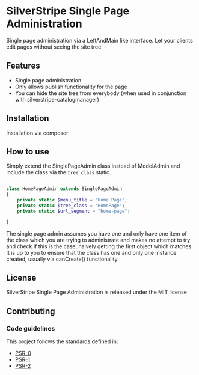 # SilverStripe Single Page Administration

Single page administration via a LeftAndMain like interface. Let your clients edit pages without seeing the site tree.

## Features

 * Single page administration
 * Only allows publish functionality for the page
 * You can hide the site tree from everybody (when used in conjunction with silverstripe-catalogmanager)

## Installation

Installation via composer

## How to use

Simply extend the SinglePageAdmin class instead of ModelAdmin and include the class via the `tree_class` static.

```php

class HomePageAdmin extends SinglePageAdmin
{
    private static $menu_title = "Home Page";
    private static $tree_class = 'HomePage';
    private static $url_segment = "home-page";

}
```

The single page admin assumes you have one and only have one item of the class which you are trying to administrate and
makes no attempt to try and check if this is the case, naively getting the first object which matches. It is up to you
to ensure that the class has one and only one instance created, usually via canCreate() functionality.

## License

SilverStripe Single Page Administration is released under the MIT license

## Contributing


### Code guidelines

This project follows the standards defined in:

* [PSR-0](https://github.com/php-fig/fig-standards/blob/master/accepted/PSR-0.md)
* [PSR-1](https://github.com/php-fig/fig-standards/blob/master/accepted/PSR-1-basic-coding-standard.md)
* [PSR-2](https://github.com/php-fig/fig-standards/blob/master/accepted/PSR-2-coding-style-guide.md)
